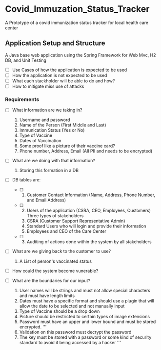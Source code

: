 # Covid_Immuzation_Status_Tracker
A Prototype of a covid immunization status tracker for local health care center

## Application Setup and Structure
A Java base web application using the Spring Framework for Web Mvc, H2 DB, and Unit Testing

- [ ] Use Cases of how the application is expected to be used
- [ ] How the application is not expected to be used
- [ ] What each stackholder will be able to do and how?
- [ ] How to mitigate miss use of attacks

### Requirements
- [ ] What information are we taking in?
  1. Username and password 
  2. Name of the Person (First Middle and Last) 
  3. Immunication Status (Yes or No)
  4. Type of Vaccine
  5. Dates of Vaccination
  6. Some proof like a picture of their vaccine card?
  7. Phone number, Address, Email (All PII and needs to be encrypted)

- [ ] What are we doing with that information?
  1. Storing this formation in a DB
- [ ] DB tables are:
  - [ ] 1. Customer Contact Information (Name, Address, Phone Number, and Email Address)
  - [ ] 2. Users of the application (CSRA, CEO, Employees, Customers)
   Three types of stakeholders 
	1. CSRA (Customer Support Representative Admin)
	2. Standard Users who will login and provide their information
	3. Employees and CEO of the Care Center
  - [ ] 3. Auditing of actions done within the system by all stakeholders
 
- [ ] What are we giving back to the customer to use?
  1. A List of person's vaccinated status

- [ ] How could the system become vunerable?
- [ ] What are the boundaries for our input? 
	1. User names will be strings and must not allow special characters and 	must have length limits
	2. Dates must have a specific format and should use a plugin that will 		allow the date to be selected and not manually input
	3. Type of Vaccine should be a drop down
	4. Picture should be restricted to certain types of image extensions
	5. Password must have an upper and lower bound and must be stored 		encrypted. 
	''' 
	1. Validation on this password must decrypt the password
	2. The key must be stored with a password or some kind of security 		standard to avoid it being accessed by a hacker
	''' 
